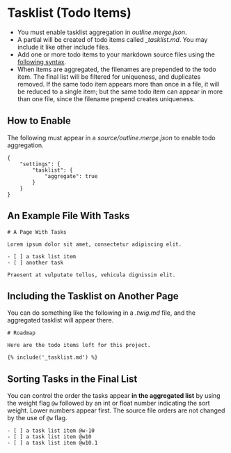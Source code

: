 # Tasklist (Todo Items)

* You must enable tasklist aggregation in _outline.merge.json_.
* A partial will be created of todo items called _\_tasklist.md_.  You may include it like other include files.
* Add one or more todo items to your markdown source files using the [following syntax](https://github.com/blog/1375-task-lists-in-gfm-issues-pulls-comments).
* When items are aggregated, the filenames are prepended to the todo item.  The final list will be filtered for uniqueness, and duplicates removed.  If the same todo item appears more than once in a file, it will be reduced to a single item; but the same todo item can appear in more than one file, since the filename prepend creates uniqueness.

## How to Enable

The following must appear in a _source/outline.merge.json_ to enable todo aggregation.

    {
        "settings": {
            "tasklist": {
                "aggregate": true
            }
        }
    }


## An Example File With Tasks

    # A Page With Tasks
    
    Lorem ipsum dolor sit amet, consectetur adipiscing elit.
    
    - [ ] a task list item
    - [ ] another task
    
    Praesent at vulputate tellus, vehicula dignissim elit.

## Including the Tasklist on Another Page

You can do something like the following in a _.twig.md_ file, and the aggregated tasklist will appear there.

    # Roadmap
    
    Here are the todo items left for this project.
    
    {% include('_tasklist.md') %}

## Sorting Tasks in the Final List

You can control the order the tasks appear **in the aggregated list** by using the weight flag `@w` followed by an int or float number indicating the sort weight.  Lower numbers appear first.  The source file orders are not changed by the use of `@w` flag.

    - [ ] a task list item @w-10
    - [ ] a task list item @w10
    - [ ] a task list item @w10.1
